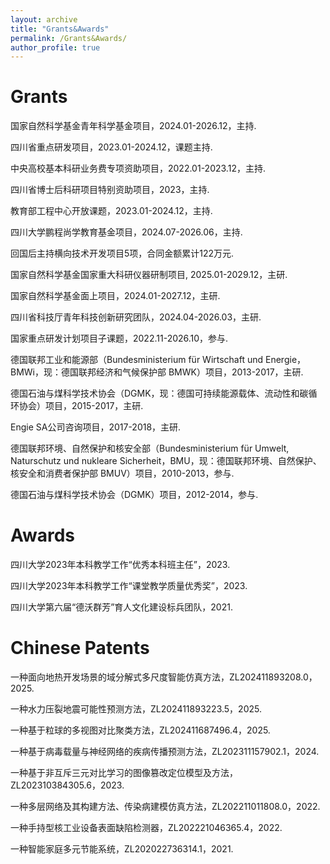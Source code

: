 ```yaml
---
layout: archive
title: "Grants&Awards"
permalink: /Grants&Awards/
author_profile: true
--- 
```


Grants
====
国家自然科学基金青年科学基金项目，2024.01-2026.12，主持.

四川省重点研发项目，2023.01-2024.12，课题主持.
 
中央高校基本科研业务费专项资助项目，2022.01-2023.12，主持.

四川省博士后科研项目特别资助项目，2023，主持.

教育部工程中心开放课题，2023.01-2024.12，主持. 

四川大学鹏程尚学教育基金项目，2024.07-2026.06，主持. 

回国后主持横向技术开发项目5项，合同金额累计122万元.

国家自然科学基金国家重大科研仪器研制项目, 2025.01-2029.12，主研.

国家自然科学基金面上项目，2024.01-2027.12，主研.

四川省科技厅青年科技创新研究团队，2024.04-2026.03，主研.

国家重点研发计划项目子课题，2022.11-2026.10，参与.

德国联邦工业和能源部（Bundesministerium für Wirtschaft und Energie，BMWi，现：德国联邦经济和气候保护部 BMWK）项目，2013-2017，主研.

德国石油与煤科学技术协会（DGMK，现：德国可持续能源载体、流动性和碳循环协会）项目，2015-2017，主研.

Engie SA公司咨询项目，2017-2018，主研.

德国联邦环境、自然保护和核安全部（Bundesministerium für Umwelt, Naturschutz und nukleare Sicherheit，BMU，现：德国联邦环境、自然保护、核安全和消费者保护部 BMUV）项目，2010-2013，参与.

德国石油与煤科学技术协会（DGMK）项目，2012-2014，参与.

Awards
====
四川大学2023年本科教学工作“优秀本科班主任”，2023.

四川大学2023年本科教学工作“课堂教学质量优秀奖”，2023.

四川大学第六届“德沃群芳”育人文化建设标兵团队，2021.

Chinese Patents
====
一种面向地热开发场景的域分解式多尺度智能仿真方法，ZL202411893208.0，2025.

一种水力压裂地震可能性预测方法，ZL202411893223.5，2025.

一种基于粒球的多视图对比聚类方法，ZL202411687496.4，2025.

一种基于病毒载量与神经网络的疾病传播预测方法，ZL202311157902.1，2024.

一种基于非互斥三元对比学习的图像篡改定位模型及方法，ZL202310384305.6，2023.

一种多层网络及其构建方法、传染病建模仿真方法，ZL202211011808.0，2022.

一种手持型核工业设备表面缺陷检测器，ZL202221046365.4，2022.

一种智能家庭多元节能系统，ZL202022736314.1，2021.



